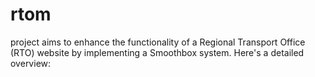 # rtom
 project aims to enhance the functionality of a Regional Transport Office (RTO) website by implementing a Smoothbox system. Here's a detailed overview:
